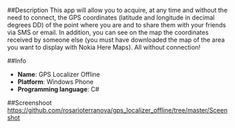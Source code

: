 ##Description
This app will allow you to acquire, at any time and without the need to connect, the GPS coordinates (latitude and longitude in decimal degrees DD) of the point where you are and to share them with your friends via SMS or email.  In addition, you can see on the map the coordinates received by someone else (you must have downloaded the map of the area you want to display with Nokia Here Maps).  All without connection!

##Info
- **Name**: GPS Localizer Offline
- **Platform**: Windows Phone
- **Programming language**: C#

##Screenshoot
https://github.com/rosarioterranova/gps_localizer_offline/tree/master/Sceenshot
